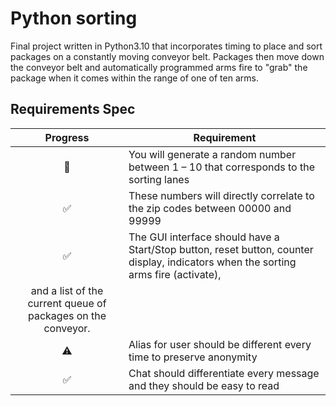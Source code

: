 # Python sorting 
Final project written in Python3.10 that incorporates timing to place and sort packages on a constantly moving conveyor belt. Packages then move down the conveyor belt and automatically programmed arms fire to "grab" the package when it comes within the range of one of ten arms.

## Requirements Spec
<center>

| Progress            | Requirement                                                                                 |
| :------------------:| --------------------------------------------------------------------------------------------|
| :rocket:            | You will generate a random number between 1 – 10 that corresponds to the sorting lanes      |
| :white_check_mark:  | These numbers will directly correlate to the zip codes between 00000 and 99999              |
| :white_check_mark:  | The GUI interface should have a Start/Stop button, reset button, counter display, indicators when the sorting arms fire (activate),
and a list of the current queue of packages on the conveyor.                                                        |
| :warning:           | Alias for user should be different every time to preserve anonymity                         |
| :white_check_mark:  | Chat should differentiate every message and they should be easy to read                     |
  
</center>
